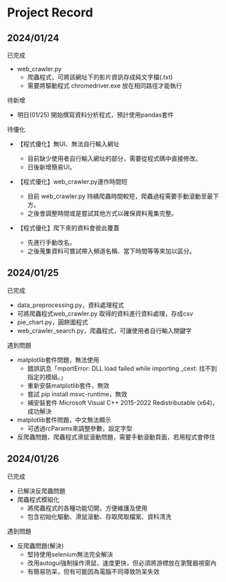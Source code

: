 # Project Record
## 2024/01/24
已完成
- web_crawler.py 
  - 爬蟲程式，可將該網址下的影片資訊存成純文字檔(.txt)
  - 需要將驅動程式 chromedriver.exe 放在相同路徑才能執行

待新增
- 明日(01/25) 開始撰寫資料分析程式，預計使用pandas套件

待優化
- 【程式優化】無UI、無法自行輸入網址
  - 目前缺少使用者自行輸入網址的部分，需要從程式碼中直接修改。
  - 日後新增簡易UI。

- 【程式優化】web_crawler.py運作時間短
  - 目前 web_crawler.py 持續爬蟲時間較短，爬蟲過程需要手動滾動至最下方。
  - 之後會調整時間或是嘗試其他方式以確保資料蒐集完整。

- 【程式優化】爬下來的資料會彼此覆蓋
  - 先進行手動改名。
  - 之後蒐集資料可嘗試帶入頻道名稱、當下時間等等來加以區分。


## 2024/01/25
已完成
- data_preprocessing.py，資料處理程式
- 可將爬蟲程式web_crawler.py 取得的資料進行資料處理，存成csv
- pie_chart.py，圓餅圖程式
- web_crawler_search.py，爬蟲程式，可讓使用者自行輸入關鍵字

遇到問題
- matplotlib套件問題，無法使用
  - 錯誤訊息「mportError: DLL load failed while importing _cext: 找不到指定的模組。」
  - 重新安裝matplotlib套件，無效
  - 嘗試 pip install msvc-runtime，無效
  - 補安裝套件 Microsoft Visual C++ 2015-2022 Redistributable (x64)，成功解決
- matplotlib套件問題，中文無法顯示
  - 可透過rcParams來調整參數，設定字型
- 反爬蟲問題，爬蟲程式滑鼠滾動問題，需要手動滾動頁面，若用程式會停住



## 2024/01/26
已完成
 - 已解決反爬蟲問題
 - 爬蟲程式模組化
   - 將爬蟲程式的各種功能切開，方便維護及使用
   - 包含初始化驅動、滑鼠滾動、存取爬取檔案、資料清洗

遇到問題
 - 反爬蟲問題(解決)
   - 堅持使用selenium無法完全解決
   - 改用autogui強制操作滑鼠，速度更快，但必須將游標放在瀏覽器視窗內
   - 有簡易防呆，但有可能因為電腦不同導致防呆失效


